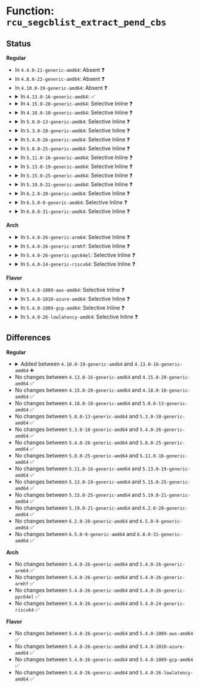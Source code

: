 # Function: <code>rcu_segcblist_extract_pend_cbs</code>

## Status
<b>Regular</b>
<ul>
<li>
In <code>4.4.0-21-generic-amd64</code>: Absent ❓
</li>
<li>
In <code>4.8.0-22-generic-amd64</code>: Absent ❓
</li>
<li>
In <code>4.10.0-19-generic-amd64</code>: Absent ❓
</li>
<li>
<details>
<summary>In <code>4.13.0-16-generic-amd64</code>: ✅</summary>

```c
void rcu_segcblist_extract_pend_cbs(struct rcu_segcblist * rsclp, struct rcu_cblist * rclp)
```

```json
{
  "name": "rcu_segcblist_extract_pend_cbs",
  "collision_type": "Unique Global",
  "inline_type": "No",
  "funcs": [
    {
      "addr": 18446744071579857744,
      "name": "rcu_segcblist_extract_pend_cbs",
      "external": true,
      "loc": "kernel/rcu/rcu_segcblist.c:314",
      "file": "kernel/rcu/rcu_segcblist.c",
      "inline": "seen, unknown",
      "caller_inline": [],
      "caller_func": [
        "kernel/rcu/tree.c:rcutree_dead_cpu"
      ]
    }
  ],
  "symbols": [
    {
      "addr": 18446744071579857744,
      "name": "rcu_segcblist_extract_pend_cbs",
      "section": ".text",
      "bind": "STB_GLOBAL",
      "size": 72
    }
  ]
}
```
</details>
</li>
<li>
<details>
<summary>In <code>4.15.0-20-generic-amd64</code>: Selective Inline ❓</summary>

```c
void rcu_segcblist_extract_pend_cbs(struct rcu_segcblist * rsclp, struct rcu_cblist * rclp)
```

```json
{
  "name": "rcu_segcblist_extract_pend_cbs",
  "collision_type": "Unique Global",
  "inline_type": "Selective",
  "funcs": [
    {
      "addr": 18446744071579898448,
      "name": "rcu_segcblist_extract_pend_cbs",
      "external": true,
      "loc": "kernel/rcu/rcu_segcblist.c:231",
      "file": "kernel/rcu/rcu_segcblist.c",
      "inline": "not declared, inlined",
      "caller_inline": [],
      "caller_func": [
        "kernel/rcu/rcu_segcblist.c:rcu_segcblist_merge"
      ]
    }
  ],
  "symbols": [
    {
      "addr": 18446744071579898448,
      "name": "rcu_segcblist_extract_pend_cbs",
      "section": ".text",
      "bind": "STB_GLOBAL",
      "size": 72
    }
  ]
}
```
</details>
</li>
<li>
<details>
<summary>In <code>4.18.0-10-generic-amd64</code>: Selective Inline ❓</summary>

```c
void rcu_segcblist_extract_pend_cbs(struct rcu_segcblist * rsclp, struct rcu_cblist * rclp)
```

```json
{
  "name": "rcu_segcblist_extract_pend_cbs",
  "collision_type": "Unique Global",
  "inline_type": "Selective",
  "funcs": [
    {
      "addr": 18446744071579932384,
      "name": "rcu_segcblist_extract_pend_cbs",
      "external": true,
      "loc": "kernel/rcu/rcu_segcblist.c:231",
      "file": "kernel/rcu/rcu_segcblist.c",
      "inline": "not declared, inlined",
      "caller_inline": [],
      "caller_func": [
        "kernel/rcu/rcu_segcblist.c:rcu_segcblist_merge"
      ]
    }
  ],
  "symbols": [
    {
      "addr": 18446744071579932384,
      "name": "rcu_segcblist_extract_pend_cbs",
      "section": ".text",
      "bind": "STB_GLOBAL",
      "size": 72
    }
  ]
}
```
</details>
</li>
<li>
<details>
<summary>In <code>5.0.0-13-generic-amd64</code>: Selective Inline ❓</summary>

```c
void rcu_segcblist_extract_pend_cbs(struct rcu_segcblist * rsclp, struct rcu_cblist * rclp)
```

```json
{
  "name": "rcu_segcblist_extract_pend_cbs",
  "collision_type": "Unique Global",
  "inline_type": "Selective",
  "funcs": [
    {
      "addr": 18446744071579979440,
      "name": "rcu_segcblist_extract_pend_cbs",
      "external": true,
      "loc": "kernel/rcu/rcu_segcblist.c:231",
      "file": "kernel/rcu/rcu_segcblist.c",
      "inline": "not declared, inlined",
      "caller_inline": [],
      "caller_func": [
        "kernel/rcu/rcu_segcblist.c:rcu_segcblist_merge"
      ]
    }
  ],
  "symbols": [
    {
      "addr": 18446744071579979440,
      "name": "rcu_segcblist_extract_pend_cbs",
      "section": ".text",
      "bind": "STB_GLOBAL",
      "size": 72
    }
  ]
}
```
</details>
</li>
<li>
<details>
<summary>In <code>5.3.0-18-generic-amd64</code>: Selective Inline ❓</summary>

```c
void rcu_segcblist_extract_pend_cbs(struct rcu_segcblist * rsclp, struct rcu_cblist * rclp)
```

```json
{
  "name": "rcu_segcblist_extract_pend_cbs",
  "collision_type": "Unique Global",
  "inline_type": "Selective",
  "funcs": [
    {
      "addr": 18446744071580019936,
      "name": "rcu_segcblist_extract_pend_cbs",
      "external": true,
      "loc": "kernel/rcu/rcu_segcblist.c:218",
      "file": "kernel/rcu/rcu_segcblist.c",
      "inline": "not declared, inlined",
      "caller_inline": [],
      "caller_func": [
        "kernel/rcu/rcu_segcblist.c:rcu_segcblist_merge"
      ]
    }
  ],
  "symbols": [
    {
      "addr": 18446744071580019936,
      "name": "rcu_segcblist_extract_pend_cbs",
      "section": ".text",
      "bind": "STB_GLOBAL",
      "size": 72
    }
  ]
}
```
</details>
</li>
<li>
<details>
<summary>In <code>5.4.0-26-generic-amd64</code>: Selective Inline ❓</summary>

```c
void rcu_segcblist_extract_pend_cbs(struct rcu_segcblist * rsclp, struct rcu_cblist * rclp)
```

```json
{
  "name": "rcu_segcblist_extract_pend_cbs",
  "collision_type": "Unique Global",
  "inline_type": "Selective",
  "funcs": [
    {
      "addr": 18446744071580070848,
      "name": "rcu_segcblist_extract_pend_cbs",
      "external": true,
      "loc": "kernel/rcu/rcu_segcblist.c:343",
      "file": "kernel/rcu/rcu_segcblist.c",
      "inline": "not declared, inlined",
      "caller_inline": [],
      "caller_func": [
        "kernel/rcu/rcu_segcblist.c:rcu_segcblist_merge"
      ]
    }
  ],
  "symbols": [
    {
      "addr": 18446744071580070848,
      "name": "rcu_segcblist_extract_pend_cbs",
      "section": ".text",
      "bind": "STB_GLOBAL",
      "size": 78
    }
  ]
}
```
</details>
</li>
<li>
<details>
<summary>In <code>5.8.0-25-generic-amd64</code>: Selective Inline ❓</summary>

```c
void rcu_segcblist_extract_pend_cbs(struct rcu_segcblist * rsclp, struct rcu_cblist * rclp)
```

```json
{
  "name": "rcu_segcblist_extract_pend_cbs",
  "collision_type": "Unique Global",
  "inline_type": "Selective",
  "funcs": [
    {
      "addr": 18446744071580129568,
      "name": "rcu_segcblist_extract_pend_cbs",
      "external": true,
      "loc": "kernel/rcu/rcu_segcblist.c:326",
      "file": "kernel/rcu/rcu_segcblist.c",
      "inline": "not declared, inlined",
      "caller_inline": [],
      "caller_func": [
        "kernel/rcu/rcu_segcblist.c:rcu_segcblist_merge"
      ]
    }
  ],
  "symbols": [
    {
      "addr": 18446744071580129568,
      "name": "rcu_segcblist_extract_pend_cbs",
      "section": ".text",
      "bind": "STB_GLOBAL",
      "size": 78
    }
  ]
}
```
</details>
</li>
<li>
<details>
<summary>In <code>5.11.0-16-generic-amd64</code>: Selective Inline ❓</summary>

```c
void rcu_segcblist_extract_pend_cbs(struct rcu_segcblist * rsclp, struct rcu_cblist * rclp)
```

```json
{
  "name": "rcu_segcblist_extract_pend_cbs",
  "collision_type": "Unique Global",
  "inline_type": "Selective",
  "funcs": [
    {
      "addr": 18446744071580107760,
      "name": "rcu_segcblist_extract_pend_cbs",
      "external": true,
      "loc": "kernel/rcu/rcu_segcblist.c:326",
      "file": "kernel/rcu/rcu_segcblist.c",
      "inline": "not declared, inlined",
      "caller_inline": [],
      "caller_func": [
        "kernel/rcu/rcu_segcblist.c:rcu_segcblist_merge"
      ]
    }
  ],
  "symbols": [
    {
      "addr": 18446744071580107760,
      "name": "rcu_segcblist_extract_pend_cbs",
      "section": ".text",
      "bind": "STB_GLOBAL",
      "size": 78
    }
  ]
}
```
</details>
</li>
<li>
<details>
<summary>In <code>5.13.0-19-generic-amd64</code>: Selective Inline ❓</summary>

```c
void rcu_segcblist_extract_pend_cbs(struct rcu_segcblist * rsclp, struct rcu_cblist * rclp)
```

```json
{
  "name": "rcu_segcblist_extract_pend_cbs",
  "collision_type": "Unique Global",
  "inline_type": "Selective",
  "funcs": [
    {
      "addr": 18446744071580111360,
      "name": "rcu_segcblist_extract_pend_cbs",
      "external": true,
      "loc": "kernel/rcu/rcu_segcblist.c:412",
      "file": "kernel/rcu/rcu_segcblist.c",
      "inline": "not declared, inlined",
      "caller_inline": [],
      "caller_func": [
        "kernel/rcu/rcu_segcblist.c:rcu_segcblist_merge"
      ]
    }
  ],
  "symbols": [
    {
      "addr": 18446744071580111360,
      "name": "rcu_segcblist_extract_pend_cbs",
      "section": ".text",
      "bind": "STB_GLOBAL",
      "size": 123
    }
  ]
}
```
</details>
</li>
<li>
<details>
<summary>In <code>5.15.0-25-generic-amd64</code>: Selective Inline ❓</summary>

```c
void rcu_segcblist_extract_pend_cbs(struct rcu_segcblist * rsclp, struct rcu_cblist * rclp)
```

```json
{
  "name": "rcu_segcblist_extract_pend_cbs",
  "collision_type": "Unique Global",
  "inline_type": "Selective",
  "funcs": [
    {
      "addr": 18446744071580252912,
      "name": "rcu_segcblist_extract_pend_cbs",
      "external": true,
      "loc": "kernel/rcu/rcu_segcblist.c:412",
      "file": "kernel/rcu/rcu_segcblist.c",
      "inline": "not declared, inlined",
      "caller_inline": [],
      "caller_func": [
        "kernel/rcu/rcu_segcblist.c:rcu_segcblist_merge"
      ]
    }
  ],
  "symbols": [
    {
      "addr": 18446744071580252912,
      "name": "rcu_segcblist_extract_pend_cbs",
      "section": ".text",
      "bind": "STB_GLOBAL",
      "size": 217
    }
  ]
}
```
</details>
</li>
<li>
<details>
<summary>In <code>5.19.0-21-generic-amd64</code>: Selective Inline ❓</summary>

```c
void rcu_segcblist_extract_pend_cbs(struct rcu_segcblist * rsclp, struct rcu_cblist * rclp)
```

```json
{
  "name": "rcu_segcblist_extract_pend_cbs",
  "collision_type": "Unique Global",
  "inline_type": "Selective",
  "funcs": [
    {
      "addr": 18446744071580421600,
      "name": "rcu_segcblist_extract_pend_cbs",
      "external": true,
      "loc": "kernel/rcu/rcu_segcblist.c:410",
      "file": "kernel/rcu/rcu_segcblist.c",
      "inline": "not declared, inlined",
      "caller_inline": [],
      "caller_func": [
        "kernel/rcu/rcu_segcblist.c:rcu_segcblist_merge"
      ]
    }
  ],
  "symbols": [
    {
      "addr": 18446744071580421600,
      "name": "rcu_segcblist_extract_pend_cbs",
      "section": ".text",
      "bind": "STB_GLOBAL",
      "size": 241
    }
  ]
}
```
</details>
</li>
<li>
<details>
<summary>In <code>6.2.0-20-generic-amd64</code>: Selective Inline ❓</summary>

```c
void rcu_segcblist_extract_pend_cbs(struct rcu_segcblist * rsclp, struct rcu_cblist * rclp)
```

```json
{
  "name": "rcu_segcblist_extract_pend_cbs",
  "collision_type": "Unique Global",
  "inline_type": "Selective",
  "funcs": [
    {
      "addr": 18446744071580661488,
      "name": "rcu_segcblist_extract_pend_cbs",
      "external": true,
      "loc": "kernel/rcu/rcu_segcblist.c:410",
      "file": "kernel/rcu/rcu_segcblist.c",
      "inline": "not declared, inlined",
      "caller_inline": [],
      "caller_func": [
        "kernel/rcu/rcu_segcblist.c:rcu_segcblist_merge"
      ]
    }
  ],
  "symbols": [
    {
      "addr": 18446744071580661488,
      "name": "rcu_segcblist_extract_pend_cbs",
      "section": ".text",
      "bind": "STB_GLOBAL",
      "size": 241
    }
  ]
}
```
</details>
</li>
<li>
<details>
<summary>In <code>6.5.0-9-generic-amd64</code>: Selective Inline ❓</summary>

```c
void rcu_segcblist_extract_pend_cbs(struct rcu_segcblist * rsclp, struct rcu_cblist * rclp)
```

```json
{
  "name": "rcu_segcblist_extract_pend_cbs",
  "collision_type": "Unique Global",
  "inline_type": "Selective",
  "funcs": [
    {
      "addr": 18446744071580737680,
      "name": "rcu_segcblist_extract_pend_cbs",
      "external": true,
      "loc": "kernel/rcu/rcu_segcblist.c:410",
      "file": "kernel/rcu/rcu_segcblist.c",
      "inline": "not declared, inlined",
      "caller_inline": [],
      "caller_func": [
        "kernel/rcu/rcu_segcblist.c:rcu_segcblist_merge"
      ]
    }
  ],
  "symbols": [
    {
      "addr": 18446744071580737680,
      "name": "rcu_segcblist_extract_pend_cbs",
      "section": ".text",
      "bind": "STB_GLOBAL",
      "size": 241
    }
  ]
}
```
</details>
</li>
<li>
<details>
<summary>In <code>6.8.0-31-generic-amd64</code>: Selective Inline ❓</summary>

```c
void rcu_segcblist_extract_pend_cbs(struct rcu_segcblist * rsclp, struct rcu_cblist * rclp)
```

```json
{
  "name": "rcu_segcblist_extract_pend_cbs",
  "collision_type": "Unique Global",
  "inline_type": "Selective",
  "funcs": [
    {
      "addr": 18446744071580822672,
      "name": "rcu_segcblist_extract_pend_cbs",
      "external": true,
      "loc": "kernel/rcu/rcu_segcblist.c:410",
      "file": "kernel/rcu/rcu_segcblist.c",
      "inline": "not declared, inlined",
      "caller_inline": [],
      "caller_func": [
        "kernel/rcu/rcu_segcblist.c:rcu_segcblist_merge"
      ]
    }
  ],
  "symbols": [
    {
      "addr": 18446744071580822672,
      "name": "rcu_segcblist_extract_pend_cbs",
      "section": ".text",
      "bind": "STB_GLOBAL",
      "size": 241
    }
  ]
}
```
</details>
</li>
</ul>
<b>Arch</b>
<ul>
<li>
<details>
<summary>In <code>5.4.0-26-generic-arm64</code>: Selective Inline ❓</summary>

```c
void rcu_segcblist_extract_pend_cbs(struct rcu_segcblist * rsclp, struct rcu_cblist * rclp)
```

```json
{
  "name": "rcu_segcblist_extract_pend_cbs",
  "collision_type": "Unique Global",
  "inline_type": "Selective",
  "funcs": [
    {
      "addr": 18446603336491283824,
      "name": "rcu_segcblist_extract_pend_cbs",
      "external": true,
      "loc": "kernel/rcu/rcu_segcblist.c:343",
      "file": "kernel/rcu/rcu_segcblist.c",
      "inline": "not declared, inlined",
      "caller_inline": [],
      "caller_func": [
        "kernel/rcu/rcu_segcblist.c:rcu_segcblist_merge"
      ]
    }
  ],
  "symbols": [
    {
      "addr": 18446603336491283824,
      "name": "rcu_segcblist_extract_pend_cbs",
      "section": ".text",
      "bind": "STB_GLOBAL",
      "size": 108
    }
  ]
}
```
</details>
</li>
<li>
<details>
<summary>In <code>5.4.0-26-generic-armhf</code>: Selective Inline ❓</summary>

```c
void rcu_segcblist_extract_pend_cbs(struct rcu_segcblist * rsclp, struct rcu_cblist * rclp)
```

```json
{
  "name": "rcu_segcblist_extract_pend_cbs",
  "collision_type": "Unique Global",
  "inline_type": "Selective",
  "funcs": [
    {
      "addr": 3225290848,
      "name": "rcu_segcblist_extract_pend_cbs",
      "external": true,
      "loc": "kernel/rcu/rcu_segcblist.c:343",
      "file": "kernel/rcu/rcu_segcblist.c",
      "inline": "not declared, inlined",
      "caller_inline": [],
      "caller_func": [
        "kernel/rcu/rcu_segcblist.c:rcu_segcblist_merge"
      ]
    }
  ],
  "symbols": [
    {
      "addr": 3225290848,
      "name": "rcu_segcblist_extract_pend_cbs",
      "section": ".text",
      "bind": "STB_GLOBAL",
      "size": 104
    }
  ]
}
```
</details>
</li>
<li>
<details>
<summary>In <code>5.4.0-26-generic-ppc64el</code>: Selective Inline ❓</summary>

```c
void rcu_segcblist_extract_pend_cbs(struct rcu_segcblist * rsclp, struct rcu_cblist * rclp)
```

```json
{
  "name": "rcu_segcblist_extract_pend_cbs",
  "collision_type": "Unique Global",
  "inline_type": "Selective",
  "funcs": [
    {
      "addr": 13835058055284188624,
      "name": "rcu_segcblist_extract_pend_cbs",
      "external": true,
      "loc": "kernel/rcu/rcu_segcblist.c:343",
      "file": "kernel/rcu/rcu_segcblist.c",
      "inline": "not declared, inlined",
      "caller_inline": [],
      "caller_func": [
        "kernel/rcu/rcu_segcblist.c:rcu_segcblist_merge"
      ]
    }
  ],
  "symbols": [
    {
      "addr": 13835058055284188624,
      "name": "rcu_segcblist_extract_pend_cbs",
      "section": ".text",
      "bind": "STB_GLOBAL",
      "size": 92
    }
  ]
}
```
</details>
</li>
<li>
<details>
<summary>In <code>5.4.0-24-generic-riscv64</code>: Selective Inline ❓</summary>

```c
void rcu_segcblist_extract_pend_cbs(struct rcu_segcblist * rsclp, struct rcu_cblist * rclp)
```

```json
{
  "name": "rcu_segcblist_extract_pend_cbs",
  "collision_type": "Unique Global",
  "inline_type": "Selective",
  "funcs": [
    {
      "addr": 18446743936271801026,
      "name": "rcu_segcblist_extract_pend_cbs",
      "external": true,
      "loc": "kernel/rcu/rcu_segcblist.c:343",
      "file": "kernel/rcu/rcu_segcblist.c",
      "inline": "not declared, inlined",
      "caller_inline": [],
      "caller_func": [
        "kernel/rcu/rcu_segcblist.c:rcu_segcblist_merge"
      ]
    }
  ],
  "symbols": [
    {
      "addr": 18446743936271801026,
      "name": "rcu_segcblist_extract_pend_cbs",
      "section": ".text",
      "bind": "STB_GLOBAL",
      "size": 80
    }
  ]
}
```
</details>
</li>
</ul>
<b>Flavor</b>
<ul>
<li>
<details>
<summary>In <code>5.4.0-1009-aws-amd64</code>: Selective Inline ❓</summary>

```c
void rcu_segcblist_extract_pend_cbs(struct rcu_segcblist * rsclp, struct rcu_cblist * rclp)
```

```json
{
  "name": "rcu_segcblist_extract_pend_cbs",
  "collision_type": "Unique Global",
  "inline_type": "Selective",
  "funcs": [
    {
      "addr": 18446744071580039584,
      "name": "rcu_segcblist_extract_pend_cbs",
      "external": true,
      "loc": "kernel/rcu/rcu_segcblist.c:343",
      "file": "kernel/rcu/rcu_segcblist.c",
      "inline": "not declared, inlined",
      "caller_inline": [],
      "caller_func": [
        "kernel/rcu/rcu_segcblist.c:rcu_segcblist_merge"
      ]
    }
  ],
  "symbols": [
    {
      "addr": 18446744071580039584,
      "name": "rcu_segcblist_extract_pend_cbs",
      "section": ".text",
      "bind": "STB_GLOBAL",
      "size": 78
    }
  ]
}
```
</details>
</li>
<li>
<details>
<summary>In <code>5.4.0-1010-azure-amd64</code>: Selective Inline ❓</summary>

```c
void rcu_segcblist_extract_pend_cbs(struct rcu_segcblist * rsclp, struct rcu_cblist * rclp)
```

```json
{
  "name": "rcu_segcblist_extract_pend_cbs",
  "collision_type": "Unique Global",
  "inline_type": "Selective",
  "funcs": [
    {
      "addr": 18446744071579984944,
      "name": "rcu_segcblist_extract_pend_cbs",
      "external": true,
      "loc": "kernel/rcu/rcu_segcblist.c:343",
      "file": "kernel/rcu/rcu_segcblist.c",
      "inline": "not declared, inlined",
      "caller_inline": [],
      "caller_func": [
        "kernel/rcu/rcu_segcblist.c:rcu_segcblist_merge"
      ]
    }
  ],
  "symbols": [
    {
      "addr": 18446744071579984944,
      "name": "rcu_segcblist_extract_pend_cbs",
      "section": ".text",
      "bind": "STB_GLOBAL",
      "size": 78
    }
  ]
}
```
</details>
</li>
<li>
<details>
<summary>In <code>5.4.0-1009-gcp-amd64</code>: Selective Inline ❓</summary>

```c
void rcu_segcblist_extract_pend_cbs(struct rcu_segcblist * rsclp, struct rcu_cblist * rclp)
```

```json
{
  "name": "rcu_segcblist_extract_pend_cbs",
  "collision_type": "Unique Global",
  "inline_type": "Selective",
  "funcs": [
    {
      "addr": 18446744071580031120,
      "name": "rcu_segcblist_extract_pend_cbs",
      "external": true,
      "loc": "kernel/rcu/rcu_segcblist.c:343",
      "file": "kernel/rcu/rcu_segcblist.c",
      "inline": "not declared, inlined",
      "caller_inline": [],
      "caller_func": [
        "kernel/rcu/rcu_segcblist.c:rcu_segcblist_merge"
      ]
    }
  ],
  "symbols": [
    {
      "addr": 18446744071580031120,
      "name": "rcu_segcblist_extract_pend_cbs",
      "section": ".text",
      "bind": "STB_GLOBAL",
      "size": 78
    }
  ]
}
```
</details>
</li>
<li>
<details>
<summary>In <code>5.4.0-26-lowlatency-amd64</code>: Selective Inline ❓</summary>

```c
void rcu_segcblist_extract_pend_cbs(struct rcu_segcblist * rsclp, struct rcu_cblist * rclp)
```

```json
{
  "name": "rcu_segcblist_extract_pend_cbs",
  "collision_type": "Unique Global",
  "inline_type": "Selective",
  "funcs": [
    {
      "addr": 18446744071580081824,
      "name": "rcu_segcblist_extract_pend_cbs",
      "external": true,
      "loc": "kernel/rcu/rcu_segcblist.c:343",
      "file": "kernel/rcu/rcu_segcblist.c",
      "inline": "not declared, inlined",
      "caller_inline": [],
      "caller_func": [
        "kernel/rcu/rcu_segcblist.c:rcu_segcblist_merge"
      ]
    }
  ],
  "symbols": [
    {
      "addr": 18446744071580081824,
      "name": "rcu_segcblist_extract_pend_cbs",
      "section": ".text",
      "bind": "STB_GLOBAL",
      "size": 78
    }
  ]
}
```
</details>
</li>
</ul>

## Differences
<b>Regular</b>
<ul>
<li>
<details>
<summary>Added between <code>4.10.0-19-generic-amd64</code> and <code>4.13.0-16-generic-amd64</code> ➕</summary>

```c
void rcu_segcblist_extract_pend_cbs(struct rcu_segcblist * rsclp, struct rcu_cblist * rclp)
```
</details>
</li>
<li>
No changes between <code>4.13.0-16-generic-amd64</code> and <code>4.15.0-20-generic-amd64</code> ✅
</li>
<li>
No changes between <code>4.15.0-20-generic-amd64</code> and <code>4.18.0-10-generic-amd64</code> ✅
</li>
<li>
No changes between <code>4.18.0-10-generic-amd64</code> and <code>5.0.0-13-generic-amd64</code> ✅
</li>
<li>
No changes between <code>5.0.0-13-generic-amd64</code> and <code>5.3.0-18-generic-amd64</code> ✅
</li>
<li>
No changes between <code>5.3.0-18-generic-amd64</code> and <code>5.4.0-26-generic-amd64</code> ✅
</li>
<li>
No changes between <code>5.4.0-26-generic-amd64</code> and <code>5.8.0-25-generic-amd64</code> ✅
</li>
<li>
No changes between <code>5.8.0-25-generic-amd64</code> and <code>5.11.0-16-generic-amd64</code> ✅
</li>
<li>
No changes between <code>5.11.0-16-generic-amd64</code> and <code>5.13.0-19-generic-amd64</code> ✅
</li>
<li>
No changes between <code>5.13.0-19-generic-amd64</code> and <code>5.15.0-25-generic-amd64</code> ✅
</li>
<li>
No changes between <code>5.15.0-25-generic-amd64</code> and <code>5.19.0-21-generic-amd64</code> ✅
</li>
<li>
No changes between <code>5.19.0-21-generic-amd64</code> and <code>6.2.0-20-generic-amd64</code> ✅
</li>
<li>
No changes between <code>6.2.0-20-generic-amd64</code> and <code>6.5.0-9-generic-amd64</code> ✅
</li>
<li>
No changes between <code>6.5.0-9-generic-amd64</code> and <code>6.8.0-31-generic-amd64</code> ✅
</li>
</ul>
<b>Arch</b>
<ul>
<li>
No changes between <code>5.4.0-26-generic-amd64</code> and <code>5.4.0-26-generic-arm64</code> ✅
</li>
<li>
No changes between <code>5.4.0-26-generic-amd64</code> and <code>5.4.0-26-generic-armhf</code> ✅
</li>
<li>
No changes between <code>5.4.0-26-generic-amd64</code> and <code>5.4.0-26-generic-ppc64el</code> ✅
</li>
<li>
No changes between <code>5.4.0-26-generic-amd64</code> and <code>5.4.0-24-generic-riscv64</code> ✅
</li>
</ul>
<b>Flavor</b>
<ul>
<li>
No changes between <code>5.4.0-26-generic-amd64</code> and <code>5.4.0-1009-aws-amd64</code> ✅
</li>
<li>
No changes between <code>5.4.0-26-generic-amd64</code> and <code>5.4.0-1010-azure-amd64</code> ✅
</li>
<li>
No changes between <code>5.4.0-26-generic-amd64</code> and <code>5.4.0-1009-gcp-amd64</code> ✅
</li>
<li>
No changes between <code>5.4.0-26-generic-amd64</code> and <code>5.4.0-26-lowlatency-amd64</code> ✅
</li>
</ul>
